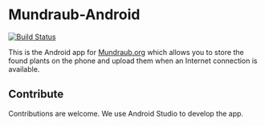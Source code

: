 Mundraub-Android
================

[![Build Status](https://travis-ci.org/niccokunzmann/mundraub-android.svg?branch=master)](https://travis-ci.org/niccokunzmann/mundraub-android)

This is the Android app for [Mundraub.org] which allows you to store the found
plants on the phone and upload them when an Internet connection is available.

Contribute
----------

Contributions are welcome.
We use Android Studio to develop the app.


[Mundraub.org]: https://mundraub.org
